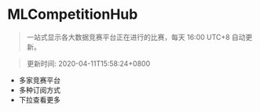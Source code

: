 # MLCompetitionHub

> 一站式显示各大数据竞赛平台正在进行的比赛，每天 16:00 UTC+8 自动更新。
  
> 更新时间: 2020-04-11T15:58:24+0800 

* 多家竞赛平台
* 多种订阅方式
* 下拉查看更多